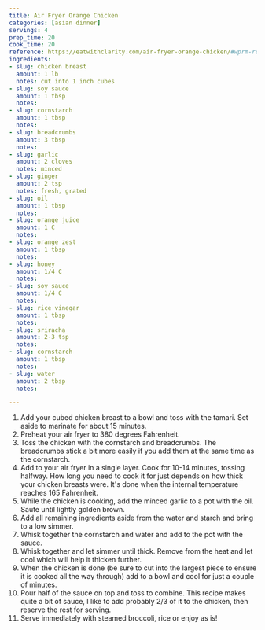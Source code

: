 ```yaml
---
title: Air Fryer Orange Chicken
categories: [asian dinner]
servings: 4
prep_time: 20
cook_time: 20
reference: https://eatwithclarity.com/air-fryer-orange-chicken/#wprm-recipe-container-32238
ingredients:
- slug: chicken breast
  amount: 1 lb
  notes: cut into 1 inch cubes
- slug: soy sauce
  amount: 1 tbsp
  notes:
- slug: cornstarch
  amount: 1 tbsp
  notes:
- slug: breadcrumbs
  amount: 3 tbsp
  notes:
- slug: garlic
  amount: 2 cloves
  notes: minced
- slug: ginger
  amount: 2 tsp
  notes: fresh, grated
- slug: oil
  amount: 1 tbsp
  notes:
- slug: orange juice
  amount: 1 C
  notes:
- slug: orange zest
  amount: 1 tbsp
  notes:
- slug: honey
  amount: 1/4 C
  notes:
- slug: soy sauce
  amount: 1/4 C
  notes:
- slug: rice vinegar
  amount: 1 tbsp
  notes:
- slug: sriracha
  amount: 2-3 tsp
  notes:
- slug: cornstarch
  amount: 1 tbsp
  notes:
- slug: water
  amount: 2 tbsp
  notes:

---
```


1. Add your cubed chicken breast to a bowl and toss with the tamari. Set aside to marinate for about 15 minutes.
2. Preheat your air fryer to 380 degrees Fahrenheit.
3. Toss the chicken with the cornstarch and breadcrumbs. The breadcrumbs stick a bit more easily if you add them at the same time as the cornstarch.
4.  Add to your air fryer in a single layer. Cook for 10-14 minutes, tossing halfway. How long you need to cook it for just depends on how thick your chicken breasts were. It's done when the internal temperature reaches 165 Fahrenheit.
5.  While the chicken is cooking, add the minced garlic to a pot with the oil. Saute until lightly golden brown.
6. Add all remaining ingredients aside from the water and starch and bring to a low simmer.
7. Whisk together the cornstarch and water and add to the pot with the sauce.
8. Whisk together and let simmer until thick. Remove from the heat and let cool which will help it thicken further.
9. When the chicken is done (be sure to cut into the largest piece to ensure it is cooked all the way through) add to a bowl and cool for just a couple of minutes.
10. Pour half of the sauce on top and toss to combine. This recipe makes quite a bit of sauce, I like to add probably 2/3 of it to the chicken, then reserve the rest for serving.
11. Serve immediately with steamed broccoli, rice or enjoy as is!